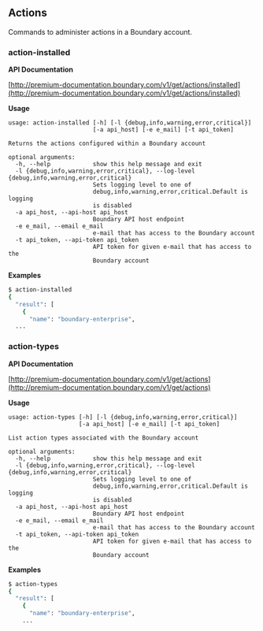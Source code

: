 ## Actions

Commands to administer actions in a Boundary account.

### action-installed

**API Documentation**

[http://premium-documentation.boundary.com/v1/get/actions/installed](http://premium-documentation.boundary.com/v1/get/actions/installed)

**Usage**

```
usage: action-installed [-h] [-l {debug,info,warning,error,critical}]
                        [-a api_host] [-e e_mail] [-t api_token]

Returns the actions configured within a Boundary account

optional arguments:
  -h, --help            show this help message and exit
  -l {debug,info,warning,error,critical}, --log-level {debug,info,warning,error,critical}
                        Sets logging level to one of
                        debug,info,warning,error,critical.Default is logging
                        is disabled
  -a api_host, --api-host api_host
                        Boundary API host endpoint
  -e e_mail, --email e_mail
                        e-mail that has access to the Boundary account
  -t api_token, --api-token api_token
                        API token for given e-mail that has access to the
                        Boundary account
```

**Examples**

```bash
$ action-installed
{
  "result": [
    {
      "name": "boundary-enterprise",
  ...
```


### action-types

**API Documentation**

[http://premium-documentation.boundary.com/v1/get/actions](http://premium-documentation.boundary.com/v1/get/actions)

**Usage**

```
usage: action-types [-h] [-l {debug,info,warning,error,critical}]
                    [-a api_host] [-e e_mail] [-t api_token]

List action types associated with the Boundary account

optional arguments:
  -h, --help            show this help message and exit
  -l {debug,info,warning,error,critical}, --log-level {debug,info,warning,error,critical}
                        Sets logging level to one of
                        debug,info,warning,error,critical.Default is logging
                        is disabled
  -a api_host, --api-host api_host
                        Boundary API host endpoint
  -e e_mail, --email e_mail
                        e-mail that has access to the Boundary account
  -t api_token, --api-token api_token
                        API token for given e-mail that has access to the
                        Boundary account
```

**Examples**

```bash
$ action-types
{
  "result": [
    {
      "name": "boundary-enterprise",
    ...
```

